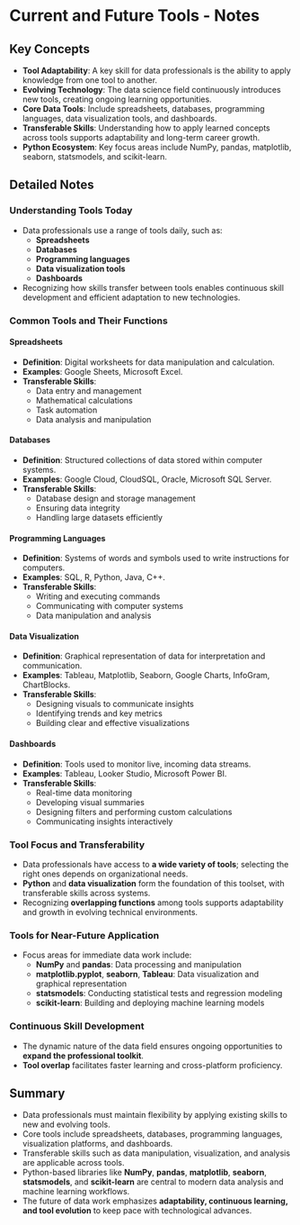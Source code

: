# Current and Future Tools - Notes

## Key Concepts
- **Tool Adaptability**: A key skill for data professionals is the ability to apply knowledge from one tool to another.  
- **Evolving Technology**: The data science field continuously introduces new tools, creating ongoing learning opportunities.  
- **Core Data Tools**: Include spreadsheets, databases, programming languages, data visualization tools, and dashboards.  
- **Transferable Skills**: Understanding how to apply learned concepts across tools supports adaptability and long-term career growth.  
- **Python Ecosystem**: Key focus areas include NumPy, pandas, matplotlib, seaborn, statsmodels, and scikit-learn.

## Detailed Notes

### Understanding Tools Today
- Data professionals use a range of tools daily, such as:
  - **Spreadsheets**
  - **Databases**
  - **Programming languages**
  - **Data visualization tools**
  - **Dashboards**
- Recognizing how skills transfer between tools enables continuous skill development and efficient adaptation to new technologies.

### Common Tools and Their Functions

#### **Spreadsheets**
- **Definition**: Digital worksheets for data manipulation and calculation.  
- **Examples**: Google Sheets, Microsoft Excel.  
- **Transferable Skills**:
  - Data entry and management  
  - Mathematical calculations  
  - Task automation  
  - Data analysis and manipulation  

#### **Databases**
- **Definition**: Structured collections of data stored within computer systems.  
- **Examples**: Google Cloud, CloudSQL, Oracle, Microsoft SQL Server.  
- **Transferable Skills**:
  - Database design and storage management  
  - Ensuring data integrity  
  - Handling large datasets efficiently  

#### **Programming Languages**
- **Definition**: Systems of words and symbols used to write instructions for computers.  
- **Examples**: SQL, R, Python, Java, C++.  
- **Transferable Skills**:
  - Writing and executing commands  
  - Communicating with computer systems  
  - Data manipulation and analysis  

#### **Data Visualization**
- **Definition**: Graphical representation of data for interpretation and communication.  
- **Examples**: Tableau, Matplotlib, Seaborn, Google Charts, InfoGram, ChartBlocks.  
- **Transferable Skills**:
  - Designing visuals to communicate insights  
  - Identifying trends and key metrics  
  - Building clear and effective visualizations  

#### **Dashboards**
- **Definition**: Tools used to monitor live, incoming data streams.  
- **Examples**: Tableau, Looker Studio, Microsoft Power BI.  
- **Transferable Skills**:
  - Real-time data monitoring  
  - Developing visual summaries  
  - Designing filters and performing custom calculations  
  - Communicating insights interactively  

### Tool Focus and Transferability
- Data professionals have access to **a wide variety of tools**; selecting the right ones depends on organizational needs.  
- **Python** and **data visualization** form the foundation of this toolset, with transferable skills across systems.  
- Recognizing **overlapping functions** among tools supports adaptability and growth in evolving technical environments.

### Tools for Near-Future Application
- Focus areas for immediate data work include:
  - **NumPy** and **pandas**: Data processing and manipulation  
  - **matplotlib.pyplot**, **seaborn**, **Tableau**: Data visualization and graphical representation  
  - **statsmodels**: Conducting statistical tests and regression modeling  
  - **scikit-learn**: Building and deploying machine learning models  

### Continuous Skill Development
- The dynamic nature of the data field ensures ongoing opportunities to **expand the professional toolkit**.  
- **Tool overlap** facilitates faster learning and cross-platform proficiency.

## Summary
- Data professionals must maintain flexibility by applying existing skills to new and evolving tools.  
- Core tools include spreadsheets, databases, programming languages, visualization platforms, and dashboards.  
- Transferable skills such as data manipulation, visualization, and analysis are applicable across tools.  
- Python-based libraries like **NumPy**, **pandas**, **matplotlib**, **seaborn**, **statsmodels**, and **scikit-learn** are central to modern data analysis and machine learning workflows.  
- The future of data work emphasizes **adaptability, continuous learning, and tool evolution** to keep pace with technological advances.
